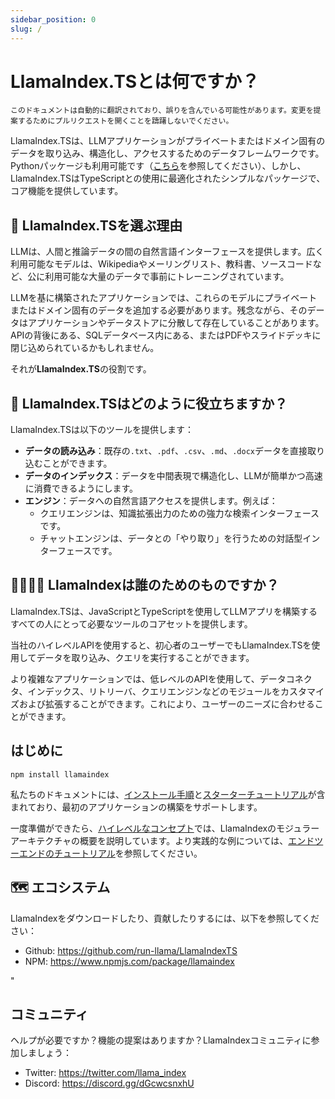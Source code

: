 ```yaml
---
sidebar_position: 0
slug: /
---
```


# LlamaIndex.TSとは何ですか？

`このドキュメントは自動的に翻訳されており、誤りを含んでいる可能性があります。変更を提案するためにプルリクエストを開くことを躊躇しないでください。`

LlamaIndex.TSは、LLMアプリケーションがプライベートまたはドメイン固有のデータを取り込み、構造化し、アクセスするためのデータフレームワークです。Pythonパッケージも利用可能です（[こちら](https://docs.llamaindex.ai/en/stable/)を参照してください）、しかし、LlamaIndex.TSはTypeScriptとの使用に最適化されたシンプルなパッケージで、コア機能を提供しています。

## 🚀 LlamaIndex.TSを選ぶ理由

LLMは、人間と推論データの間の自然言語インターフェースを提供します。広く利用可能なモデルは、Wikipediaやメーリングリスト、教科書、ソースコードなど、公に利用可能な大量のデータで事前にトレーニングされています。

LLMを基に構築されたアプリケーションでは、これらのモデルにプライベートまたはドメイン固有のデータを追加する必要があります。残念ながら、そのデータはアプリケーションやデータストアに分散して存在していることがあります。APIの背後にある、SQLデータベース内にある、またはPDFやスライドデッキに閉じ込められているかもしれません。

それが**LlamaIndex.TS**の役割です。

## 🦙 LlamaIndex.TSはどのように役立ちますか？

LlamaIndex.TSは以下のツールを提供します：

- **データの読み込み**：既存の`.txt`、`.pdf`、`.csv`、`.md`、`.docx`データを直接取り込むことができます。
- **データのインデックス**：データを中間表現で構造化し、LLMが簡単かつ高速に消費できるようにします。
- **エンジン**：データへの自然言語アクセスを提供します。例えば：
  - クエリエンジンは、知識拡張出力のための強力な検索インターフェースです。
  - チャットエンジンは、データとの「やり取り」を行うための対話型インターフェースです。

## 👨‍👩‍👧‍👦 LlamaIndexは誰のためのものですか？

LlamaIndex.TSは、JavaScriptとTypeScriptを使用してLLMアプリを構築するすべての人にとって必要なツールのコアセットを提供します。

当社のハイレベルAPIを使用すると、初心者のユーザーでもLlamaIndex.TSを使用してデータを取り込み、クエリを実行することができます。

より複雑なアプリケーションでは、低レベルのAPIを使用して、データコネクタ、インデックス、リトリーバ、クエリエンジンなどのモジュールをカスタマイズおよび拡張することができます。これにより、ユーザーのニーズに合わせることができます。

## はじめに

`npm install llamaindex`

私たちのドキュメントには、[インストール手順](./installation.mdx)と[スターターチュートリアル](./starter.md)が含まれており、最初のアプリケーションの構築をサポートします。

一度準備ができたら、[ハイレベルなコンセプト](./getting_started/concepts.md)では、LlamaIndexのモジュラーアーキテクチャの概要を説明しています。より実践的な例については、[エンドツーエンドのチュートリアル](./end_to_end.md)を参照してください。

## 🗺️ エコシステム

LlamaIndexをダウンロードしたり、貢献したりするには、以下を参照してください：

- Github: https://github.com/run-llama/LlamaIndexTS
- NPM: https://www.npmjs.com/package/llamaindex

"

## コミュニティ

ヘルプが必要ですか？機能の提案はありますか？LlamaIndexコミュニティに参加しましょう：

- Twitter: https://twitter.com/llama_index
- Discord: https://discord.gg/dGcwcsnxhU

